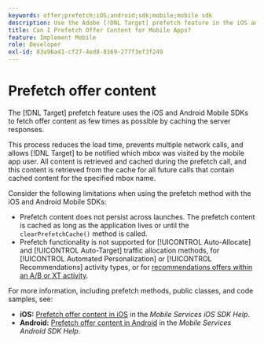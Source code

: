 ```yaml
---
keywords: offer;prefetch;iOS;android;sdk;mobile;mobile sdk
description: Use the Adobe [!DNL Target] prefetch feature in the iOS and Android Mobile SDKs to fetch offer content as few times as possible by caching the server responses.
title: Can I Prefetch Offer Content for Mobile Apps?
feature: Implement Mobile
role: Developer
exl-id: 83a96a41-cf27-4ed8-8169-277f3ef3f249
---
```

# Prefetch offer content

The [!DNL Target] prefetch feature uses the iOS and Android Mobile SDKs to fetch offer content as few times as possible by caching the server responses.

This process reduces the load time, prevents multiple network calls, and allows [!DNL Target] to be notified which mbox was visited by the mobile app user. All content is retrieved and cached during the prefetch call, and this content is retrieved from the cache for all future calls that contain cached content for the specified mbox name.

Consider the following limitations when using the prefetch method with the iOS and Android Mobile SDKs:

* Prefetch content does not persist across launches. The prefetch content is cached as long as the application lives or until the `clearPrefetchCache()` method is called.
* Prefetch functionality is not supported for [!UICONTROL Auto-Allocate] and [!UICONTROL Auto-Target] traffic allocation methods, for [!UICONTROL Automated Personalization] or [!UICONTROL Recommendations] activity types, or for [recommendations offers within an A/B or XT activity](/help/main/c-recommendations/recommendations-as-an-offer.md).

For more information, including prefetch methods, public classes, and code samples, see:

* **iOS:**  [Prefetch offer content in iOS](https://experienceleague.adobe.com/docs/mobile-services/ios/target-ios/c-mob-target-prefetch-ios.html) in the *Mobile Services iOS SDK Help*. 
* **Android:**  [Prefetch offer content in Android](https://experienceleague.adobe.com/docs/mobile-services/android/target-android/c-mob-target-prefetch-android.html) in the *Mobile Services Android SDK Help*.
